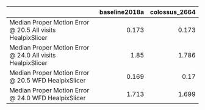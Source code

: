 |                                                            |   baseline2018a |   colossus_2664 |
|:-----------------------------------------------------------|----------------:|----------------:|
| Median Proper Motion Error @ 20.5 All visits HealpixSlicer |           0.173 |           0.173 |
| Median Proper Motion Error @ 24.0 All visits HealpixSlicer |           1.85  |           1.786 |
| Median Proper Motion Error @ 20.5 WFD HealpixSlicer        |           0.169 |           0.17  |
| Median Proper Motion Error @ 24.0 WFD HealpixSlicer        |           1.713 |           1.699 |
